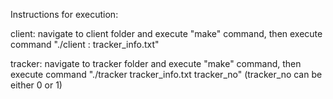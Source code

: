 Instructions for execution:

  client: navigate to client folder and execute "make" command, then execute command "./client <IP>:<Port> tracker_info.txt"
  
  tracker: navigate to tracker folder and execute "make" command, then execute command "./tracker tracker_info.txt tracker_no" (tracker_no can be either 0 or 1)
